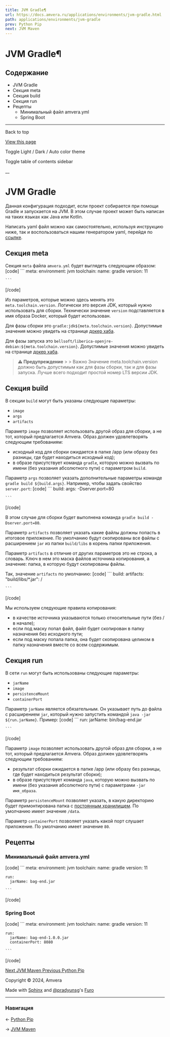 ```yaml
---
title: JVM Gradle¶
url: https://docs.amvera.ru/applications/environments/jvm-gradle.html
path: applications/environments/jvm-gradle
prev: Python Pip
next: JVM Maven
---
```


# JVM Gradle¶

## Содержание

- JVM Gradle
- Секция meta
- Секция build
- Секция run
- Рецепты
  - Минимальный файл amvera.yml
  - Spring Boot

---

Back to top

[ View this page ](<../../_sources/applications/environments/jvm-gradle.md.txt> "View this page")

Toggle Light / Dark / Auto color theme

Toggle table of contents sidebar

__

# JVM Gradle

Данная конфигурация подходит, если проект собирается при помощи Gradle и запускается на JVM. В этом случае проект может быть написан на таких языках как Java или Kotlin.

Написать yaml файл можно как самостоятельно, используя инструкцию ниже, так и воспользоваться нашим генератором yaml, перейдя по [ссылке](<https://manifest.amvera.ru/>).

## Секция meta

Секция ``meta`` файла ``amvera.yml`` будет выглядеть следующим образом:
[code] 
    ```
    meta:
      environment: jvm
      toolchain:
        name: gradle
        version: 11
    
    ```
    
[/code]

Из параметров, которые можно здесь менять это ``meta.toolchain.version``. Логически это версия JDK, который нужно использовать для сборки. Технически значение ``version`` подставляется в имя образа Docker, который будет использован.

Для фазы сборки это ``gradle:jdk${meta.toolchain.version}``. Допустимые значения можно увидеть на странице [докер хаба](<https://hub.docker.com/_/gradle/tags?page=1&amp;name=jdk>).

Для фазы запуска это ``bellsoft/liberica-openjre-debian:${meta.toolchain.version}``. Допустимые значения можно увидеть на странице [докер хаба](<https://hub.docker.com/r/bellsoft/liberica-openjre-debian/tags>).

> **⚠️ Предупреждение** > > Важно Значение meta.toolchain.version должно быть допустимым как для фазы сборки, так и для фазы запуска. Лучше всего подходит простой номер LTS версии JDK. 

## Секция build

В секции ``build`` могут быть указаны следующие параметры:
* ``image``
* ``args``
* ``artifacts``

Параметр ``image`` позволяет использовать другой образ для сборки, а не тот, который предлагается Amvera. Образ должен удовлетворять следующим требованиям:
* исходный код для сборки ожидается в папке /app (или образу без разницы, где будет находиться исходный код);
* в образе присутствует команда ``gradle``, которую можно вызвать по имени (без указания абсолютного пути) с параметром ``build``.

Параметр ``args`` позволяет указать дополнительные параметры команде ``gradle build ${build.args}``. Например, чтобы задать свойство ``server.port``:
[code] 
    ```
    build:
      args: -Dserver.port=80
    
    ```
    
[/code]

В этом случае для сборки будет выполнена команда ``gradle build -Dserver.port=80``.

Параметр ``artifacts`` позволяет указать какие файлы должны попасть в итоговое приложение. По умолчанию будут скопированы все файлы с расширением ``jar`` из папки ``build/libs`` в корень папки приложения.

Параметр ``artifacts`` в отличие от других параметров это не строка, а словарь. Ключ в нем это маска файлов источника копирования, а значение: папка, в которую будут скопированы файлы.

Так, значение ``artifacts`` по умолчанию:
[code] 
    ```
    build:
      artifacts:
        "build/libs/*.jar": /
    
    ```
    
[/code]

Мы используем следующие правила копирования:
* в качестве источника указываются только относительные пути (без / в начале);
* если под маску попал файл, файл будет скопирован в папку назначения без исходного пути;
* если под маску попала папка, она будет скопирована целиком в папку назначения вместе со всем содержимым.

## Секция run

В сети ``run`` могут быть использованы следующие параметры:
* ``jarName``
* ``image``
* ``persistenceMount``
* ``containerPort``

Параметр ``jarName`` является обязательным. Он указывает путь до файла с расширением ``jar``, который нужно запустить командой ``java -jar ${run.jarName}``. Пример:
[code] 
    ```
    run:
      jarName: bin/bag-end.jar
    
    ```
    
[/code]

Параметр ``image`` позволяет использовать другой образ для сборки, а не тот, который предлагается Amvera. Образ должен удовлетворять следующим требованиям:
* результат сборки ожидается в папке /app (или образу без разницы, где будет находиться результат сборки);
* в образе присутствует команда ``java``, которую можно вызвать по имени (без указания абсолютного пути) с параметрами ``-jar имя_образа``.

Параметр ``persistenceMount`` позволяет указать, в какую директорию будет примонтирована папка с [постоянным хранилищем](../storage.md#data). По умолчанию имеет значение ``/data``.

Параметр ``containerPort`` позволяет указать какой порт слушает приложение. По умолчанию имеет значение ``80``.

## Рецепты

### Минимальный файл amvera.yml
[code] 
    ```
    meta:
      environment: jvm
      toolchain:
        name: gradle
        version: 11
    
    run:
      jarName: bag-end.jar
    
    ```
    
[/code]

### Spring Boot
[code] 
    ```
    meta:
      environment: jvm
      toolchain:
        name: gradle
        version: 11
    
    run:
      jarName: bag-end-1.0.0.jar
      containerPort: 8080
    
    ```
    
[/code]

[ Next JVM Maven ](jvm-maven.md) [ Previous Python Pip ](python-pip.md)

Copyright © 2024, Amvera 

Made with [Sphinx](<https://www.sphinx-doc.org/>) and [@pradyunsg](<https://pradyunsg.me>)'s [Furo](<https://github.com/pradyunsg/furo>)


---

### Навигация

← [Python Pip](python-pip.md)

→ [JVM Maven](jvm-maven.md)

